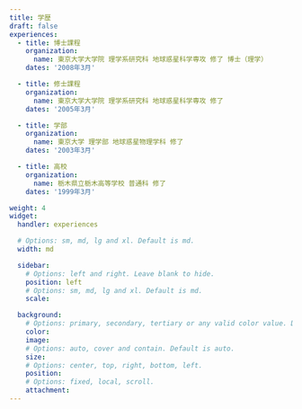 ```yaml
---
title: 学歴
draft: false
experiences:
  - title: 博士課程
    organization:
      name: 東京大学大学院 理学系研究科 地球惑星科学専攻 修了 博士（理学）
    dates: '2008年3月'

  - title: 修士課程
    organization:
      name: 東京大学大学院 理学系研究科 地球惑星科学専攻 修了
    dates: '2005年3月'

  - title: 学部
    organization:
      name: 東京大学 理学部 地球惑星物理学科 修了
    dates: '2003年3月'

  - title: 高校
    organization:
      name: 栃木県立栃木高等学校 普通科 修了
    dates: '1999年3月'

weight: 4
widget:
  handler: experiences

  # Options: sm, md, lg and xl. Default is md.
  width: md

  sidebar:
    # Options: left and right. Leave blank to hide.
    position: left
    # Options: sm, md, lg and xl. Default is md.
    scale:

  background:
    # Options: primary, secondary, tertiary or any valid color value. Default is primary.
    color:
    image:
    # Options: auto, cover and contain. Default is auto.
    size:
    # Options: center, top, right, bottom, left.
    position:
    # Options: fixed, local, scroll.
    attachment:
---
```

